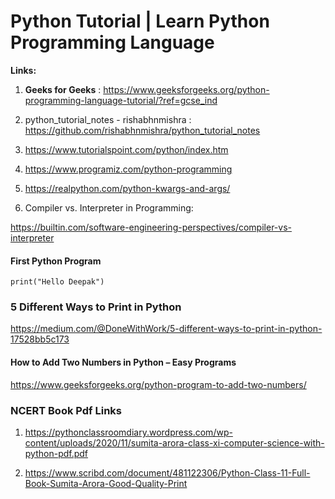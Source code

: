 # Python Tutorial | Learn Python Programming Language

**Links:**

1) **Geeks for Geeks** : https://www.geeksforgeeks.org/python-programming-language-tutorial/?ref=gcse_ind

2) python_tutorial_notes - rishabhnmishra : https://github.com/rishabhnmishra/python_tutorial_notes

3) https://www.tutorialspoint.com/python/index.htm

4) https://www.programiz.com/python-programming

5) https://realpython.com/python-kwargs-and-args/ 

6) Compiler vs. Interpreter in Programming:

https://builtin.com/software-engineering-perspectives/compiler-vs-interpreter

#### First Python Program 

```
print("Hello Deepak")
```

### 5 Different Ways to Print in Python

https://medium.com/@DoneWithWork/5-different-ways-to-print-in-python-17528bb5c173

#### How to Add Two Numbers in Python – Easy Programs
https://www.geeksforgeeks.org/python-program-to-add-two-numbers/

### NCERT Book Pdf Links
1. https://pythonclassroomdiary.wordpress.com/wp-content/uploads/2020/11/sumita-arora-class-xi-computer-science-with-python-pdf.pdf

2. https://www.scribd.com/document/481122306/Python-Class-11-Full-Book-Sumita-Arora-Good-Quality-Print

 

